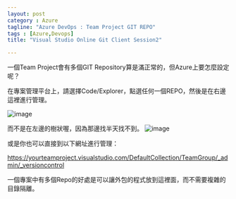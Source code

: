 ```yaml
---
layout: post
category : Azure 
tagline: "Azure DevOps : Team Project GIT REPO"
tags : [Azure,Devops]
title: "Visual Studio Online Git Client Session2"

---
```


一個Team Project會有多個GIT Repository算是滿正常的，但Azure上要怎麼設定呢？

在專案管理平台上，請選擇Code/Explorer，點選任何一個REPO，然後是在右邊這裡進行管理。

![image](https://farm8.staticflickr.com/7535/16282921875_731b82e912_o.png)

而不是在左邊的樹狀喔，因為那邊找半天找不到。
![image](https://farm8.staticflickr.com/7520/16257007906_486a94b72c_o.png)

或是你也可以直接到以下網址進行管理：

https://yourteamproject.visualstudio.com/DefaultCollection/TeamGroup/_admin/_versioncontrol

一個專案中有多個Repo的好處是可以讓外包的程式放到這裡面，而不需要複雜的目錄隔離。